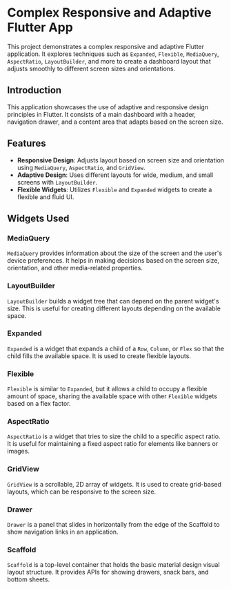# Complex Responsive and Adaptive Flutter App

This project demonstrates a complex responsive and adaptive Flutter application. It explores techniques such as `Expanded`, `Flexible`, `MediaQuery`, `AspectRatio`, `LayoutBuilder`, and more to create a dashboard layout that adjusts smoothly to different screen sizes and orientations.

## Introduction

This application showcases the use of adaptive and responsive design principles in Flutter. It consists of a main dashboard with a header, navigation drawer, and a content area that adapts based on the screen size.

## Features

- **Responsive Design**: Adjusts layout based on screen size and orientation using `MediaQuery`, `AspectRatio`, and `GridView`.
- **Adaptive Design**: Uses different layouts for wide, medium, and small screens with `LayoutBuilder`.
- **Flexible Widgets**: Utilizes `Flexible` and `Expanded` widgets to create a flexible and fluid UI.

## Widgets Used

### MediaQuery

`MediaQuery` provides information about the size of the screen and the user's device preferences. It helps in making decisions based on the screen size, orientation, and other media-related properties.

### LayoutBuilder

`LayoutBuilder` builds a widget tree that can depend on the parent widget's size. This is useful for creating different layouts depending on the available space.

### Expanded

`Expanded` is a widget that expands a child of a `Row`, `Column`, or `Flex` so that the child fills the available space. It is used to create flexible layouts.

### Flexible

`Flexible` is similar to `Expanded`, but it allows a child to occupy a flexible amount of space, sharing the available space with other `Flexible` widgets based on a flex factor.

### AspectRatio

`AspectRatio` is a widget that tries to size the child to a specific aspect ratio. It is useful for maintaining a fixed aspect ratio for elements like banners or images.

### GridView

`GridView` is a scrollable, 2D array of widgets. It is used to create grid-based layouts, which can be responsive to the screen size.

### Drawer

`Drawer` is a panel that slides in horizontally from the edge of the Scaffold to show navigation links in an application.

### Scaffold

`Scaffold` is a top-level container that holds the basic material design visual layout structure. It provides APIs for showing drawers, snack bars, and bottom sheets.

